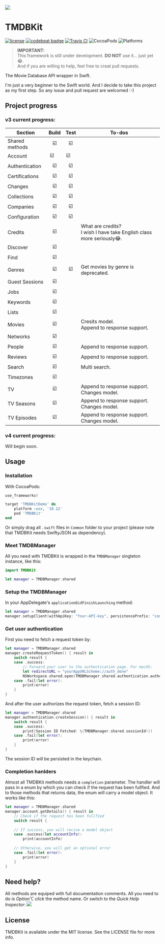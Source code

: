 ![](https://github.com/SR2k/TMDBKit/blob/master/Supporting/Logo.png)
# TMDBKit
[![license](https://img.shields.io/github/license/mashape/apistatus.svg)](https://github.com/SR2k/TMDBKit/blob/master/LICENSE)
[![codebeat badge](https://codebeat.co/badges/55e91f84-b824-4985-bf1a-b2f8cbe431b6)](https://codebeat.co/projects/github-com-sr2k-tmdbkit-master)
[![Travis CI](https://travis-ci.org/SR2k/TMDBKit.svg?branch=master)](https://travis-ci.org/SR2k/TMDBKit/)
![CocoaPods](https://img.shields.io/cocoapods/v/TMDBKit.svg)
![Platforms](https://img.shields.io/badge/platforms-iOS%2010.0+%20%7C%20macOS%2010.12+%20%7C%20tvOS%2010.0+%20%7C%20watchOS%203.0+-213b34.svg)

> **IMPORTANT:**<br>This framework is still under development. **DO NOT** use it... just yet 😂.<br>And if you are willing to help, feel free to creat pull requests.

The Movie Database API wrapper in Swift.

I'm just a very beginner to the Swift world. And I decide to take this project as my first step. So any issue and pull request are welcomed :-)

## Project progress

### v3 current progress:
|Section        |Build   |Test    |To-dos  |
|---------------|:------:|:------:|--------|
|Shared methods |☑️      |☑️      |        |
|Account        |☑️      |☑️      |        |
|Authentication |☑️      |☑️      |        |
|Certifications |☑️      |☑️      |        |
|Changes        |☑️      |☑️      |        |
|Collections    |☑️      |☑️      |        |
|Companies      |☑️      |☑️      |        |
|Configuration  |☑️      |☑️      |        |
|Credits        |☑️      |        |What are credits? <br>I wish I have take English class more seriously😂.|
|Discover       |☑️      |        |        |
|Find           |☑️      |        |        |
|Genres         |☑️      |☑️      |Get movies by genre is deprecated.|
|Guest Sessions |☑️      |        |        |
|Jobs           |☑️      |        |        |
|Keywords       |☑️      |        |        |
|Lists          |☑️      |        |        |
|Movies         |☑️      |        |Cresits model. <br>Append to response support.|
|Networks       |☑️      |        |        |
|People         |☑️      |        |Append to response support.|
|Reviews        |☑️      |        |Append to response support.|
|Search         |☑️      |        |Multi search.|
|Timezones      |☑️      |        |        |
|TV             |☑️      |        |Append to response support. <br>Changes model.|
|TV Seasons     |☑️      |        |Append to response support. <br>Changes model.|
|TV Episodes    |☑️      |        |Append to response support. <br>Changes model.|

### v4 current progress:
Will begin soon.

## Usage
### Installation
With CocoaPods:
``` ruby
use_frameworks!

target 'TMDBKitDemo' do
    platform :osx, '10.12'
    pod 'TMDBKit'
end
```
Or simply drag all `.swift` files in `Common` folder to your project (please note that TMDBKit needs SwiftyJSON as dependency).

### Meet TMDBManager
All you need with TMDBKit is wrapped in the `TMDBManager` singleton instance, like this:
``` swift
import TMDBKit

let manager = TMDBManager.shared
```

### Setup the TMDBManager
In your AppDelegate's `applicationDidFinishLaunching` method:
``` swift
let manager = TMDBManager.shared
manager.setupClient(withApiKey: "Your-API-key", persistencePrefix: "com.yourTeamName.yourAppName")
```

### Get user authentication
First you need to fetch a request token by:
``` swift
let manager = TMDBManager.shared
manager.createRequestToken() { result in
    switch result {
    case .success:
        // Forward your user to the authentication page. For macOS:
        let redirectURL = "yourAppURLScheme://auth_done"
        NSWorkspace.shared.open(TMDBManager.shared.authentication.authenticationURL(redirectURL: redirectURL)!)
    case .fail(let error):
        print(error)
    }
}
```
And after the user authorizes the request token, fetch a session ID:
``` swift
let manager = TMDBManager.shared
manager.authentication.createSession() { result in
    switch result {
    case .success:
        print(Session ID Fetched: \(TMDBManager.shared.sessionId!))
    case .fail(let error):
        print(error)
    }
}
```
The session ID will be persisted in the keychain.

### Completion hanlders
Almost all TMDBKit methods needs a `completion` parameter. The handler will pass in a enum by which you can check if the request has been fullfied. And to those methods that returns data, the enum will carry a model object. It works like this:
``` swift
let manager = TMDBManager.shared
manager.account.getDetails() { result in
    // Check if the request has been fullfied
    switch result {
    
    // If success, you will recive a model object
    case .success(let accountInfo):
        print(accountInfo)
        
    // Otherwise, you will get an optional error
    case .fail(let error):
        print(error)
    }
}
```

## Need help?
All methods are equiped with full documentation comments. All you  need to do is *Option⌥ click* the method name. Or switch to the *Quick Help Inspector*:
![](https://github.com/SR2k/TMDBKit/blob/master/Supporting/Documentation_Comments.png)

## License
TMDBKit is available under the MIT license. See the LICENSE file for more info.
